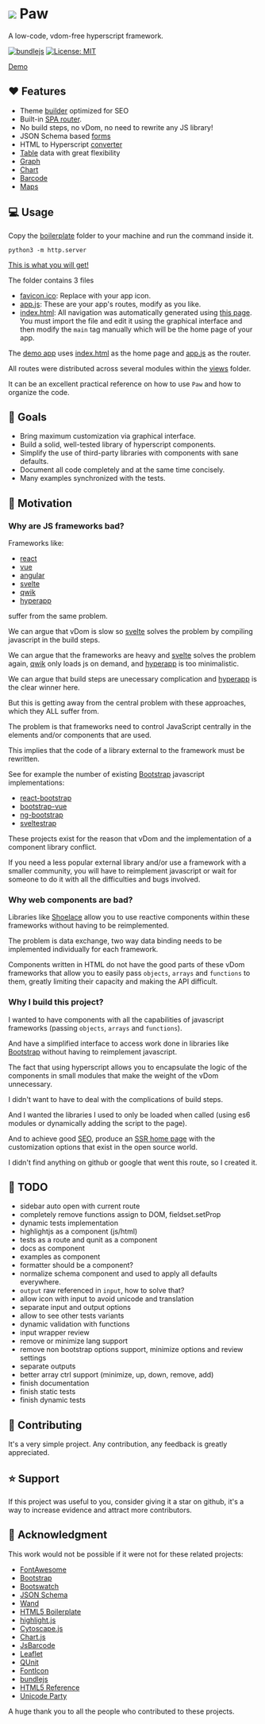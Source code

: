 # ![](favicon.ico) Paw
  A low-code, vdom-free hyperscript framework.

  [![bundlejs](https://deno.bundlejs.com/badge?q=https://raw.githubusercontent.com/marcodpt/paw/main/index.js&treeshake=[*]&text=%22export+default+paw%22)](https://bundlejs.com/?q=https://raw.githubusercontent.com/marcodpt/paw/main/index.js&treeshake=[*]&text=%22export+default+paw%22)
  [![License: MIT](https://img.shields.io/badge/License-MIT-yellow.svg)](https://opensource.org/licenses/MIT)

  [Demo](https://marcodpt.github.io/paw/)

## ❤️ Features
 - Theme [builder](https://marcodpt.github.io/paw/#/settings) optimized for SEO
 - Built-in [SPA router](https://github.com/marcodpt/wand).
 - No build steps, no vDom, no need to rewrite any JS library!
 - JSON Schema based [forms](https://marcodpt.github.io/paw/#/example/form/4)
 - HTML to Hyperscript [converter](https://marcodpt.github.io/paw/#/converter)
 - [Table](https://marcodpt.github.io/paw/#/users) data with great flexibility
 - [Graph](https://marcodpt.github.io/paw/#/example/graph/0)
 - [Chart](https://marcodpt.github.io/paw/#/example/chart/0)
 - [Barcode](https://marcodpt.github.io/paw/#/example/barcode/0)
 - [Maps](https://marcodpt.github.io/paw/#/example/map/1)

## 💻 Usage
Copy the [boilerplate](https://github.com/marcodpt/paw/tree/main/boilerplate)
folder to your machine and run the command inside it.

```
python3 -m http.server
```

[This is what you will get!](https://marcodpt.github.io/paw/boilerplate/)


The folder contains 3 files
 - [favicon.ico](https://raw.githubusercontent.com/marcodpt/paw/main/boilerplate/favicon.ico):
Replace with your app icon.
 - [app.js](https://github.com/marcodpt/paw/blob/main/boilerplate/app.js):
These are your app's routes, modify as you like.
 - [index.html](https://github.com/marcodpt/paw/blob/main/boilerplate/index.html):
All navigation was automatically generated using
[this page](https://marcodpt.github.io/paw/#/settings).
You must import the file and edit it using the graphical interface and
then modify the `main` tag manually which will be the home page of your app.

The [demo app](https://marcodpt.github.io/paw/) uses
[index.html](https://github.com/marcodpt/paw/blob/main/index.html) as the
home page and [app.js](https://github.com/marcodpt/paw/blob/main/app.js)
as the router.

All routes were distributed across several modules within the
[views](https://github.com/marcodpt/paw/tree/main/views) folder.

It can be an excellent practical reference on how to use `Paw` and
how to organize the code.

## 🎯 Goals
 - Bring maximum customization via graphical interface.
 - Build a solid, well-tested library of hyperscript components.
 - Simplify the use of third-party libraries with components with sane defaults.
 - Document all code completely and at the same time concisely.
 - Many examples synchronized with the tests.

## 📢 Motivation

### Why are JS frameworks bad?
Frameworks like:

 - [react](https://github.com/facebook/react)
 - [vue](https://github.com/vuejs/core)
 - [angular](https://github.com/angular/angular)
 - [svelte](https://github.com/sveltejs/svelte)
 - [qwik](https://github.com/QwikDev/qwik)
 - [hyperapp](https://github.com/jorgebucaran/hyperapp)

suffer from the same problem.

We can argue that vDom is slow so [svelte](https://github.com/sveltejs/svelte)
solves the problem by compiling javascript in the build steps.

We can argue that the frameworks are heavy and
[svelte](https://github.com/sveltejs/svelte) solves the problem again,
[qwik](https://github.com/QwikDev/qwik) only loads js on demand,
and [hyperapp](https://github.com/jorgebucaran/hyperapp) is too minimalistic.

We can argue that build steps are unecessary complication and 
[hyperapp](https://github.com/jorgebucaran/hyperapp) is the clear winner here.

But this is getting away from the central problem with these approaches, which
they ALL suffer from.

The problem is that frameworks need to control JavaScript centrally in the
elements and/or components that are used.

This implies that the code of a library external to the framework must be
rewritten.

See for example the number of existing [Bootstrap](https://getbootstrap.com/)
javascript implementations:
 
 - [react-bootstrap](https://github.com/react-bootstrap/react-bootstrap)
 - [bootstrap-vue](https://github.com/bootstrap-vue/bootstrap-vue)
 - [ng-bootstrap](https://github.com/ng-bootstrap/ng-bootstrap)
 - [sveltestrap](https://github.com/bestguy/sveltestrap)

These projects exist for the reason that vDom and the implementation of a
component library conflict.

If you need a less popular external library and/or use a framework with a
smaller community, you will have to reimplement javascript or wait for someone
to do it with all the difficulties and bugs involved.

### Why web components are bad?

Libraries like [Shoelace](https://github.com/shoelace-style/shoelace) allow you
to use reactive components within these frameworks without having to be
reimplemented.

The problem is data exchange, two way data binding needs to be implemented
individually for each framework.

Components written in HTML do not have the good parts of these vDom frameworks
that allow you to easily pass `objects`, `arrays` and `functions` to them,
greatly limiting their capacity and making the API difficult.

### Why I build this project?

I wanted to have components with all the capabilities of javascript frameworks
(passing `objects`, `arrays` and `functions`).

And have a simplified interface to access work done in libraries like
[Bootstrap](https://getbootstrap.com/) without having to reimplement
javascript.

The fact that using hyperscript allows you to encapsulate the logic of the
components in small modules that make the weight of the vDom unnecessary.

I didn't want to have to deal with the complications of build steps.

And I wanted the libraries I used to only be loaded when called (using es6
modules or dynamically adding the script to the page).

And to achieve good
[SEO](https://en.wikipedia.org/wiki/Search_engine_optimization),
produce an [SSR home page](https://marcodpt.github.io/paw/#/settings)
with the customization options that exist in the open source world.

I didn't find anything on github or google that went this route,
so I created it.

## 🔧 TODO
 - sidebar auto open with current route
 - completely remove functions assign to DOM, fieldset.setProp
 - dynamic tests implementation
 - highlightjs as a component (js/html)
 - tests as a route and qunit as a component
 - docs as component
 - examples as component
 - formatter should be a component?
 - normalize schema component and used to apply all defaults everywhere.
 - `output` raw referenced in `input`, how to solve that?
 - allow icon with input to avoid unicode and translation
 - separate input and output options
 - allow to see other tests variants
 - dynamic validation with functions
 - input wrapper review
 - remove or minimize lang support
 - remove non bootstrap options support, minimize options and review settings
 - separate outputs
 - better array ctrl support (minimize, up, down, remove, add)
 - finish documentation
 - finish static tests
 - finish dynamic tests

## 🤝 Contributing
It's a very simple project.
Any contribution, any feedback is greatly appreciated.

## ⭐ Support
If this project was useful to you, consider giving it a star on github, it's a
way to increase evidence and attract more contributors.

## 🙏 Acknowledgment
This work would not be possible if it were not for these related projects:
 - [FontAwesome](https://fontawesome.com/)
 - [Bootstrap](https://getbootstrap.com/)
 - [Bootswatch](https://bootswatch.com/)
 - [JSON Schema](https://json-schema.org/)
 - [Wand](https://github.com/marcodpt/wand)
 - [HTML5 Boilerplate](https://html5boilerplate.com/)
 - [highlight.js](https://highlightjs.org/)
 - [Cytoscape.js](https://js.cytoscape.org/)
 - [Chart.js](https://www.chartjs.org/)
 - [JsBarcode](https://lindell.me/JsBarcode/)
 - [Leaflet](https://leafletjs.com/)
 - [QUnit](https://qunitjs.com/)
 - [FontIcon](https://gauger.io/fonticon/)
 - [bundlejs](https://bundlejs.com/)
 - [HTML5 Reference](https://www.w3schools.com/TAGS/default.asp)
 - [Unicode Party](https://unicode.party/)

A huge thank you to all the people who contributed to these projects.
